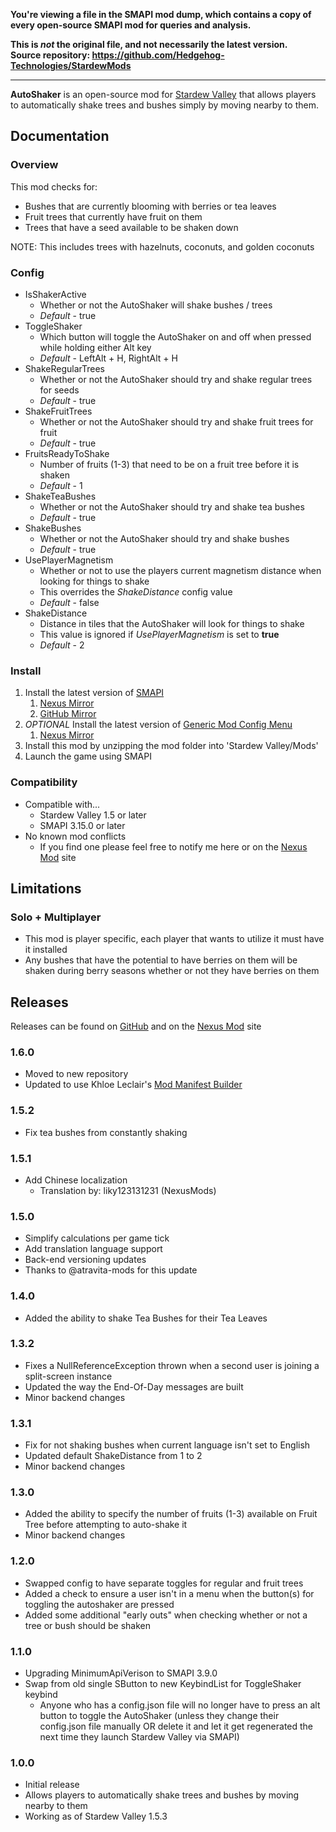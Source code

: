 **You're viewing a file in the SMAPI mod dump, which contains a copy of every open-source SMAPI mod
for queries and analysis.**

**This is _not_ the original file, and not necessarily the latest version.**  
**Source repository: https://github.com/Hedgehog-Technologies/StardewMods**

----

**AutoShaker** is an open-source mod for [Stardew Valley](https://stardewvalley.net) that allows players to automatically shake trees and bushes simply by moving nearby to them.

## Documentation
### Overview
This mod checks for:
- Bushes that are currently blooming with berries or tea leaves
- Fruit trees that currently have fruit on them
- Trees that have a seed available to be shaken down

NOTE: This includes trees with hazelnuts, coconuts, and golden coconuts

### Config
- IsShakerActive
    - Whether or not the AutoShaker will shake bushes / trees
    - *Default* - true
- ToggleShaker
    - Which button will toggle the AutoShaker on and off when pressed while holding either Alt key
    - *Default* - LeftAlt + H, RightAlt + H
- ShakeRegularTrees
    - Whether or not the AutoShaker should try and shake regular trees for seeds
    - *Default* - true
- ShakeFruitTrees
    - Whether or not the AutoShaker should try and shake fruit trees for fruit
    - *Default* - true
- FruitsReadyToShake
    - Number of fruits (1-3) that need to be on a fruit tree before it is shaken
    - *Default* - 1
- ShakeTeaBushes
    - Whether or not the AutoShaker should try and shake tea bushes
    - *Default* - true
- ShakeBushes
    - Whether or not the AutoShaker should try and shake bushes
    - *Default* - true
- UsePlayerMagnetism
    - Whether or not to use the players current magnetism distance when looking for things to shake
    - This overrides the *ShakeDistance* config value
    - *Default* - false
- ShakeDistance
    - Distance in tiles that the AutoShaker will look for things to shake
    - This value is ignored if *UsePlayerMagnetism* is set to **true**
    - *Default* - 2


### Install
1. Install the latest version of [SMAPI](https://smapi.io)
    1. [Nexus Mirror](https://www.nexusmods.com/stardewvalley/mods/2400)
    2. [GitHub Mirror](https://github.com/Pathoschild/SMAPI/releases)
2. *OPTIONAL* Install the latest version of [Generic Mod Config Menu](https://spacechase0.com/mods/stardew-valley/generic-mod-config-menu/)
    1. [Nexus Mirror](https://www.nexusmods.com/stardewvalley/mods/5098)
3. Install this mod by unzipping the mod folder into 'Stardew Valley/Mods'
4. Launch the game using SMAPI

### Compatibility
- Compatible with...
    - Stardew Valley 1.5 or later
    - SMAPI 3.15.0 or later
- No known mod conflicts
    - If you find one please feel free to notify me here or on the [Nexus Mod](https://www.nexusmods.com/stardewvalley/mods/7736) site

## Limitations
### Solo + Multiplayer
- This mod is player specific, each player that wants to utilize it must have it installed
- Any bushes that have the potential to have berries on them will be shaken during berry seasons whether or not they have berries on them

## Releases
Releases can be found on [GitHub](https://github.com/jag3dagster/AutoShaker/releases) and on the [Nexus Mod](https://www.nexusmods.com/stardewvalley/mods/7736) site
### 1.6.0
- Moved to new repository
- Updated to use Khloe Leclair's [Mod Manifest Builder](https://github.com/KhloeLeclair/Stardew-ModManifestBuilder)
### 1.5.2
- Fix tea bushes from constantly shaking
### 1.5.1
- Add Chinese localization
    - Translation by: liky123131231 (NexusMods)
### 1.5.0
- Simplify calculations per game tick
- Add translation language support
- Back-end versioning updates
- Thanks to @atravita-mods for this update
### 1.4.0
- Added the ability to shake Tea Bushes for their Tea Leaves
### 1.3.2
- Fixes a NullReferenceException thrown when a second user is joining a split-screen instance
- Updated the way the End-Of-Day messages are built
- Minor backend changes
### 1.3.1
- Fix for not shaking bushes when current language isn't set to English
- Updated default ShakeDistance from 1 to 2
- Minor backend changes
### 1.3.0
- Added the ability to specify the number of fruits (1-3) available on Fruit Tree before attempting to auto-shake it
- Minor backend changes
### 1.2.0
- Swapped config to have separate toggles for regular and fruit trees
- Added a check to ensure a user isn't in a menu when the button(s) for toggling the autoshaker are pressed
- Added some additional "early outs" when checking whether or not a tree or bush should be shaken
### 1.1.0
- Upgrading MinimumApiVerison to SMAPI 3.9.0
- Swap from old single SButton to new KeybindList for ToggleShaker keybind
    - Anyone who has a config.json file will no longer have to press an alt button to toggle the AutoShaker (unless they change their config.json file manually OR delete it and let it get regenerated the next time they launch Stardew Valley via SMAPI)
### 1.0.0
- Initial release
- Allows players to automatically shake trees and bushes by moving nearby to them
- Working as of Stardew Valley 1.5.3
